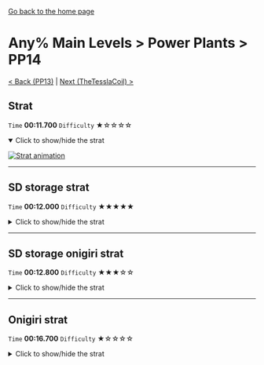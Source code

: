 [Go back to the home page](https://github.com/Doublevil/scbspeedrun)

# Any% Main Levels > Power Plants > PP14

[< Back (PP13)](https://github.com/Doublevil/scbspeedrun/blob/main/levels/any_ml/pp/PP13.md) | [Next (TheTesslaCoil) >](https://github.com/Doublevil/scbspeedrun/blob/main/levels/any_ml/pp/TheTesslaCoil.md)

## Strat

`Time` **00:11.700** `Difficulty` ★☆☆☆☆
<details open>
  <summary>Click to show/hide the strat</summary>

  [![Strat animation](https://github.com/Doublevil/scbspeedrun/blob/main/media/levels/pp/PP14_Strat.webp)](https://github.com/Doublevil/scbspeedrun/blob/main/media/levels/pp/PP14_Strat.mp4?raw=true)
</details>

---
## SD storage strat

`Time` **00:12.000** `Difficulty` ★★★★★
<details>
  <summary>Click to show/hide the strat</summary>

  [![Strat animation](https://github.com/Doublevil/scbspeedrun/blob/main/media/levels/pp/PP14_SDStrat.webp)](https://github.com/Doublevil/scbspeedrun/blob/main/media/levels/pp/PP14_SDStrat.mp4?raw=true)

  **Notes**
  - This strat uses SD Storage. You can learn more about it in the "Jump cart techs" section of this guide.
  - This strat skips over the cutscene trigger, but it's not really faster than the normal strat. The onigiri variant is worth it, though. And it looks cool.
  - This is a pretty lenient SD storage. You can get away with non-optimal dashes, and there is a decent chance you can fallback on the normal strat if you fail.
</details>

---
## SD storage onigiri strat

`Time` **00:12.800** `Difficulty` ★★★☆☆
<details>
  <summary>Click to show/hide the strat</summary>

  [![Strat animation](https://github.com/Doublevil/scbspeedrun/blob/main/media/levels/pp/PP14_SDSOnigiri.webp)](https://github.com/Doublevil/scbspeedrun/blob/main/media/levels/pp/PP14_SDSOnigiri.mp4?raw=true)

  **Notes**
  - This strat uses SD Storage. You can learn more about it in the "Jump cart techs" section of this guide.
  - This strat skips the cutscene where the glitch stops growing.
</details>

---
## Onigiri strat

`Time` **00:16.700** `Difficulty` ★☆☆☆☆
<details>
  <summary>Click to show/hide the strat</summary>

  [![Strat animation](https://github.com/Doublevil/scbspeedrun/blob/main/media/levels/pp/PP14_OnigiriStrat.webp)](https://github.com/Doublevil/scbspeedrun/blob/main/media/levels/pp/PP14_OnigiriStrat.mp4?raw=true)
</details>
